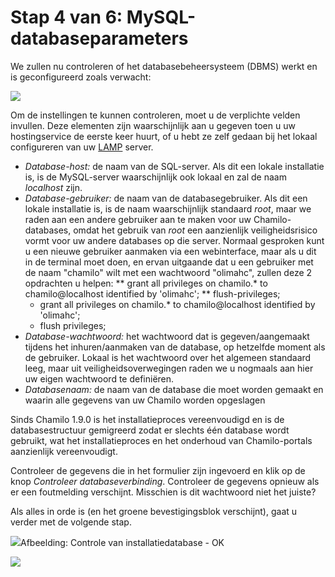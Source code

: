# Stap 4 van 6: MySQL-databaseparameters

We zullen nu controleren of het databasebeheersysteem (DBMS) werkt en is geconfigureerd zoals verwacht:

![](../../../../.gitbook/assets/images7%20%281%29.png)

Om de instellingen te kunnen controleren, moet u de verplichte velden invullen. Deze elementen zijn waarschijnlijk aan u gegeven toen u uw hostingservice de eerste keer huurt, of u hebt ze zelf gedaan bij het lokaal configureren van uw [LAMP](http://fr.wikipedia.org/wiki/LAMP) server.

- *Database-host:* de naam van de SQL-server. Als dit een lokale installatie is, is de MySQL-server waarschijnlijk ook lokaal en zal de naam *localhost* zijn.
- *Database-gebruiker:* de naam van de databasegebruiker. Als dit een lokale installatie is, is de naam waarschijnlijk standaard *root*, maar we raden aan een andere gebruiker aan te maken voor uw Chamilo-databases, omdat het gebruik van *root* een aanzienlijk veiligheidsrisico vormt voor uw andere databases op die server. Normaal gesproken kunt u een nieuwe gebruiker aanmaken via een webinterface, maar als u dit in de terminal moet doen, en ervan uitgaande dat u een gebruiker met de naam "chamilo" wilt met een wachtwoord "olimahc", zullen deze 2 opdrachten u helpen: ** grant all privileges on chamilo.* to chamilo@localhost identified by 'olimahc'; ** flush-privileges;
    - grant all privileges on chamilo.* to chamilo@localhost identified by 'olimahc';
    - flush privileges;
- *Database-wachtwoord:* het wachtwoord dat is gegeven/aangemaakt tijdens het inhuren/aanmaken van de database, op hetzelfde moment als de gebruiker. Lokaal is het wachtwoord over het algemeen standaard leeg, maar uit veiligheidsoverwegingen raden we u nogmaals aan hier uw eigen wachtwoord te definiëren.
- *Databasenaam:* de naam van de database die moet worden gemaakt en waarin alle gegevens van uw Chamilo worden opgeslagen

Sinds Chamilo 1.9.0 is het installatieproces vereenvoudigd en is de databasestructuur gemigreerd zodat er slechts één database wordt gebruikt, wat het installatieproces en het onderhoud van Chamilo-portals aanzienlijk vereenvoudigt.

Controleer de gegevens die in het formulier zijn ingevoerd en klik op de knop *Controleer databaseverbinding*. Controleer de gegevens opnieuw als er een foutmelding verschijnt. Misschien is dit wachtwoord niet het juiste?

Als alles in orde is (en het groene bevestigingsblok verschijnt), gaat u verder met de volgende stap.

![](../../../../.gitbook/assets/images9%20%281%29.png)Afbeelding: Controle van installatiedatabase - OK

![](../../../../.gitbook/assets/images9%20%281%29.png)
